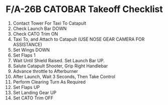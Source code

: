 # F/A-26B CATOBAR Takeoff Checklist

1. Contact Tower For Taxi To Catapult
2. Check Launch Bar DOWN
3. Check CATO Trim ON
4. Taxi To, and Attach to Catapult (USE NOSE GEAR CAMERA FOR ASSISTANCE)
5. Set Wings DOWN
6. Set Flaps 1
7. Wait Until Shield Raised. Set Launch Bar UP.
8. Salute Catapult Shooter, Grip Right Handlebar
9. Advance throttle to Afterburner
10. After Launch, Wait 3 Seconds, Then Take Control
11. Perform Clearing Turn As Required
12. Set Flaps UP
13. Set Landing Gear UP
14. Set CATO Trim OFF
